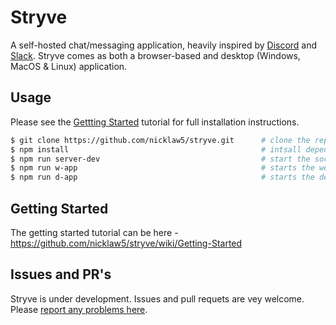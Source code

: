 # Stryve
A self-hosted chat/messaging application, heavily inspired by [Discord](https://discordapp.com/) and [Slack](https://slack.com/). Stryve comes as both a browser-based and desktop (Windows, MacOS & Linux) application.

## Usage
Please see the [Gettting Started](https://github.com/nicklaw5/stryve/wiki/Getting-Started) tutorial for full installation instructions.
```bash
$ git clone https://github.com/nicklaw5/stryve.git      # clone the repo
$ npm install                                           # intsall dependencies
$ npm run server-dev                                    # start the socket.io server in debug mode
$ npm run w-app                                         # starts the web client on http://localhost:8080/
$ npm run d-app                                         # starts the desktop app
```

## Getting Started
The getting started tutorial can be here - https://github.com/nicklaw5/stryve/wiki/Getting-Started

## Issues and PR's
Stryve is under development. Issues and pull requets are vey welcome. Please [report any problems here](https://github.com/nicklaw5/stryve//issues).
